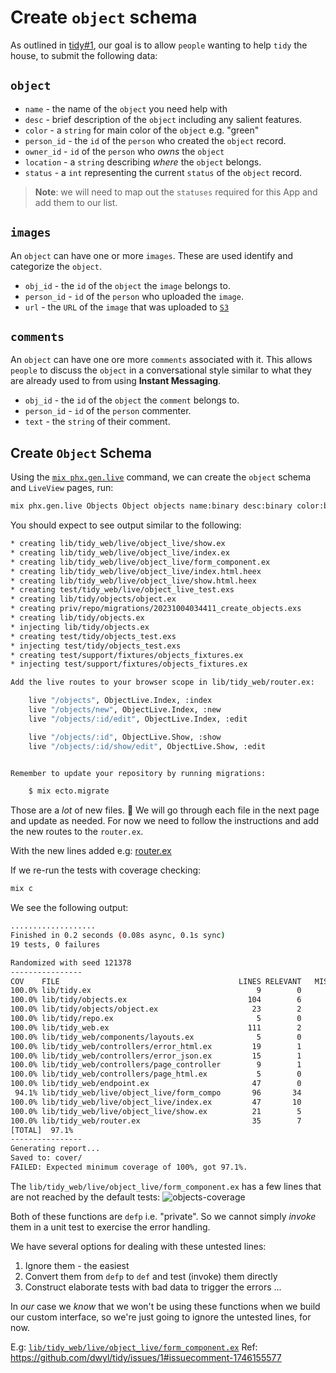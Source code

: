 # Create `object` schema

As outlined in 
[tidy#1](https://github.com/dwyl/tidy/issues/1),
our goal is to allow `people`
wanting to help `tidy` the house,
to submit the following data:

## `object`

+ `name` - the name of the `object` you need help with
+ `desc` - brief description of the `object` 
    including any salient features.
+ `color` - a `string` for main color of the `object` e.g. "green"
+ `person_id` - the `id` of the `person` who created the `object` record.
+  `owner_id` - `id` of the `person` who _owns_ the `object`
+ `location` - a `string` describing _where_ the `object` belongs.
+ `status` - a `int` representing the current `status` of the `object` record. 

> **Note**: we will need to map out the `statuses` required for this App and add them to our list. 


## `images`

An `object` can have one or more `images`.
These are used identify and categorize the `object`. 

+ `obj_id` - the `id` of the `object` the `image` belongs to.
+ `person_id` - `id` of the `person` who uploaded the `image`.
+ `url` - the `URL` of the `image` that was uploaded to 
[`S3`](https://github.com/dwyl/imgup/issues/98)


## `comments`

An `object` can have one ore more `comments` associated with it.
This allows `people` to discuss the `object` in a conversational style
similar to what they are already used to 
from using **Instant Messaging**. 

+ `obj_id` - the `id` of the `object` the `comment` belongs to.
+ `person_id` - `id` of the `person` commenter.
+ `text` - the `string` of their comment. 


## Create `Object` Schema

Using the 
[`mix phx.gen.live`](https://hexdocs.pm/phoenix/Mix.Tasks.Phx.Gen.Schema.html)
command, 
we can create the `object` schema and `LiveView` pages,
run: 

```sh
mix phx.gen.live Objects Object objects name:binary desc:binary color:binary person_id:integer owner_id:integer location:binary status:integer
```

You should expect to see output similar to the following:

```sh
* creating lib/tidy_web/live/object_live/show.ex
* creating lib/tidy_web/live/object_live/index.ex
* creating lib/tidy_web/live/object_live/form_component.ex
* creating lib/tidy_web/live/object_live/index.html.heex
* creating lib/tidy_web/live/object_live/show.html.heex
* creating test/tidy_web/live/object_live_test.exs
* creating lib/tidy/objects/object.ex
* creating priv/repo/migrations/20231004034411_create_objects.exs
* creating lib/tidy/objects.ex
* injecting lib/tidy/objects.ex
* creating test/tidy/objects_test.exs
* injecting test/tidy/objects_test.exs
* creating test/support/fixtures/objects_fixtures.ex
* injecting test/support/fixtures/objects_fixtures.ex

Add the live routes to your browser scope in lib/tidy_web/router.ex:

    live "/objects", ObjectLive.Index, :index
    live "/objects/new", ObjectLive.Index, :new
    live "/objects/:id/edit", ObjectLive.Index, :edit

    live "/objects/:id", ObjectLive.Show, :show
    live "/objects/:id/show/edit", ObjectLive.Show, :edit


Remember to update your repository by running migrations:

    $ mix ecto.migrate
```

Those are a _lot_ of new files. 😬
We will go through each file 
in the next page
and update as needed.
For now we need to follow the instructions
and add the new routes to the `router.ex`.



With the new lines added
e.g: 
[router.ex](https://github.com/dwyl/tidy/commit/a608de3481db2fa52c4fbb60708627b4c5a11a5d)


If we re-run the tests with coverage checking:

```sh
mix c
```

We see the following output:

```sh
...................
Finished in 0.2 seconds (0.08s async, 0.1s sync)
19 tests, 0 failures

Randomized with seed 121378
----------------
COV    FILE                                        LINES RELEVANT   MISSED
100.0% lib/tidy.ex                                     9        0        0
100.0% lib/tidy/objects.ex                           104        6        0
100.0% lib/tidy/objects/object.ex                     23        2        0
100.0% lib/tidy/repo.ex                                5        0        0
100.0% lib/tidy_web.ex                               111        2        0
100.0% lib/tidy_web/components/layouts.ex              5        0        0
100.0% lib/tidy_web/controllers/error_html.ex         19        1        0
100.0% lib/tidy_web/controllers/error_json.ex         15        1        0
100.0% lib/tidy_web/controllers/page_controller        9        1        0
100.0% lib/tidy_web/controllers/page_html.ex           5        0        0
100.0% lib/tidy_web/endpoint.ex                       47        0        0
 94.1% lib/tidy_web/live/object_live/form_compo       96       34        2
100.0% lib/tidy_web/live/object_live/index.ex         47       10        0
100.0% lib/tidy_web/live/object_live/show.ex          21        5        0
100.0% lib/tidy_web/router.ex                         35        7        0
[TOTAL]  97.1%
----------------
Generating report...
Saved to: cover/
FAILED: Expected minimum coverage of 100%, got 97.1%.
```

The `lib/tidy_web/live/object_live/form_component.ex` has a few lines that are not reached by the default tests:
<img alt="objects-coverage" src="https://github.com/dwyl/tidy/assets/194400/29043b65-b26a-40c6-beb8-a175e06325be">

Both of these functions are `defp` i.e. "private".
So we cannot simply _invoke_ them in a unit test
to exercise the error handling.

We have several options for dealing with these untested lines:
1. Ignore them - the easiest
2. Convert them from `defp` to `def` and test (invoke) them directly 
3. Construct elaborate tests with bad data to trigger the errors ...

In _our_ case we _know_ that we won't be using these functions
when we build our custom interface,
so we're just going to ignore the untested lines, for now.

E.g: [`lib/tidy_web/live/object_live/form_component.ex`](https://github.com/dwyl/tidy/commit/2a6cc7eb66a5566168b2506d0bd6769efe2ff7d3#diff-eed745b6b53040c9f58bc13815bdb4ad58af47337ac3c4f9d5cde36b09bc093f)
Ref: https://github.com/dwyl/tidy/issues/1#issuecomment-1746155577
